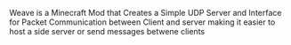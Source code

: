 Weave is a Minecraft Mod that Creates a Simple UDP Server and Interface for Packet Communication between Client and server making it easier to host a side server or send messages betwene clients
